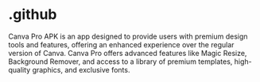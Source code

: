 # .github
Canva Pro APK is an app designed to provide users with premium design tools and features, offering an enhanced experience over the regular version of Canva. Canva Pro offers advanced features like Magic Resize, Background Remover, and access to a library of premium templates, high-quality graphics, and exclusive fonts. 
